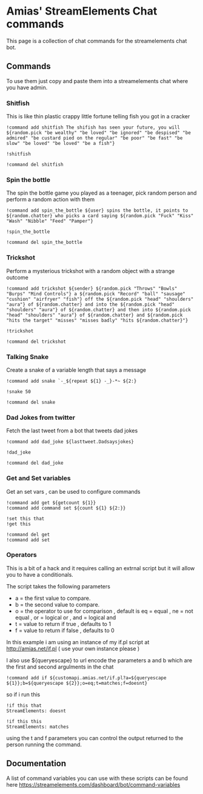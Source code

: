 # Amias' StreamElements Chat commands

This page is a collection of chat commands for the streamelements chat bot. 


## Commands

To use them just copy and paste them into a streamelements chat where you have admin.

### Shitfish

This is like thin plastic crappy little fortune telling fish you got in a cracker
```
!command add shitfish The shifish has seen your future, you will ${random.pick "be wealthy" "be loved" "be ignored" "be despised" "be admired" "be custard pied on the regular" "be poor" "be fast" "be slow" "be loved" "be loved" "be a fish"}

!shitfish

!command del shitfish
```

### Spin the bottle

The spin the bottle game you played as a teenager, pick random person and perform a random action with them
```
!command add spin_the_bottle ${user} spins the bottle, it points to ${random.chatter} who picks a card saying ${random.pick "Fuck" "Kiss" "Wash" "Nibble" "Feed" "Pamper"}

!spin_the_bottle

!command del spin_the_bottle
```

### Trickshot

Perform a mysterious trickshot with a random object with a strange outcome
```
!command add trickshot ${sender} ${random.pick "Throws" "Bowls" "Burps" "Mind Controls"} a ${random.pick "Record" "ball" "sausage" "cushion" "airfryer" "fish"} off the ${random.pick "head" "shoulders" "aura"} of ${random.chatter} and into the ${random.pick "head" "shoulders" "aura"} of ${random.chatter} and then into ${random.pick "head" "shoulders" "aura"} of ${random.chatter} and ${random.pick "hits the target" "misses" "misses badly" "hits ${random.chatter}"}

!trickshot

!command del trickshot
```

### Talking Snake 

Create a snake of a variable length that says a message
```
!command add snake `-_${repeat ${1} -_}-*~ ${2:}

!snake 50

!command del snake
```

### Dad Jokes from twitter

Fetch the last tweet from a bot that tweets dad jokes
```
!command add dad_joke ${lasttweet.Dadsaysjokes}

!dad_joke

!command del dad_joke
```

### Get and Set variables 

Get an set vars , can be used to configure commands
```
!command add get ${getcount ${1}}
!command add command set ${count ${1} ${2:}}

!set this that 
!get this 

!command del get
!command add set
```

### Operators ###

This is a bit of a hack and it requires calling an extrnal script but it will allow you to have a conditionals.

The script takes the following parameters 
* a = the first value to compare.
* b = the second value to compare. 
* o = the operator to use for comparison , default is eq = equal , ne = not equal , or = logical or , and = logical and
* t = value to return if true , defaults to 1
* f = value to return if false , defaults to 0

In this example i am using an instance of my if.pl script at http://amias.net/if.pl ( use your own instance please )

I also use ${queryescape} to url encode the parameters a and b which are the first and second argulments in the chat
```
!command add if ${customapi.amias.net/if.pl?a=${queryescape ${1}};b=${queryescape ${2}};o=eq;t=matches;f=doesnt}
```
so if i run this 
```
!if this that
StreamElements: doesnt

!if this this
StreamElements: matches
```
using the t and f parameters you can control the output returned to the person running the command.

## Documentation

A list of command variables you can use with these scripts can be found here 
https://streamelements.com/dashboard/bot/command-variables
